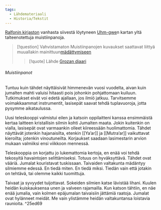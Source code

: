 ```yaml
---
tags:
  - Lähdemateriaali
  - Historia/Tekstit
---
```

[Ralfonin kirjaston](Ralfonin%20kirjasto.md) vanhasta siivestä löytyneen [Uhm-gwe](Uhm-gwe)n kartan yltä talteenotettuja muistiinpanoja.

>[!question] Vahvistamaton
>Muistiinpanojen kuvaukset saattavat liittyä muuallakin mainittuun[mädättymiseen](Mädättyminen.md) 
>>[!quote] Lähde
>>[Grozan diaari](Grozan%20diaari.md) 

###### Muistiinpanot

Tuntuu kuin tähdet näyttäisivät himmenevän vuosi vuodelta, aivan kuin jumalten mahti valuisi hitaasti pois johonkin pohjattomaan kuiluun. Tutkimukset eivät voi edetä ajallaan, jos ilmiö jatkuu. Tarvitsemme voimakkaammat instrumentit, lasisepät saavat tehdä tuplavuoroja, jotta pysymme aikataulussa.

Uusi teleskooppi valmistui eilen ja katsoin oppilaitteni kanssa ensimmäistä kertaa laitteen kristallisin silmin kohti Jumalten maata. Jokin kuitenkin on vialla, lasisepät ovat varmaankin olleet kiireessään huolimattomia. Tähdet näyttävät jotenkin hajanaisilta, etenkin [[Ya’ar]] ja [[Mutra’ar]] vaikuttavat kieroilta; jotenkin vinoutuneilta. Korjaukset saadaan lasimestarin arvion mukaan valmiiksi ensi viikkoon mennessä.

Teleskooppia on korjattu jo lukemattomia kertoja, en enää voi tehdä tekosyitä havaintojen selittämiseksi. Totuus on hyväksyttävä. Tähdet ovat vääriä. Jumalat kouristavat tuskissaan. Taivaiden valtakunta mädäntyy silmiemme edessä. En tiedä miten. En tiedä miksi. Tiedän vain että jotakin on tehtävä, tai olemme kaikki tuomittuja.

Taivaat ja syvyydet tuijottavat. Sokeiden silmien katse lävistää lihani. Kuulen heidän kuiskauksensa unen ja valveen rajamailla. Kun katson tähtiin, en näe enää jumalia, vain kolmen epäjumalan taivaisiin jättämiä raatoja. Jumalat ovat hylänneet meidät. Me vain ylistämme heidän valtakuntansa loistavia raunioita. ^25ed69